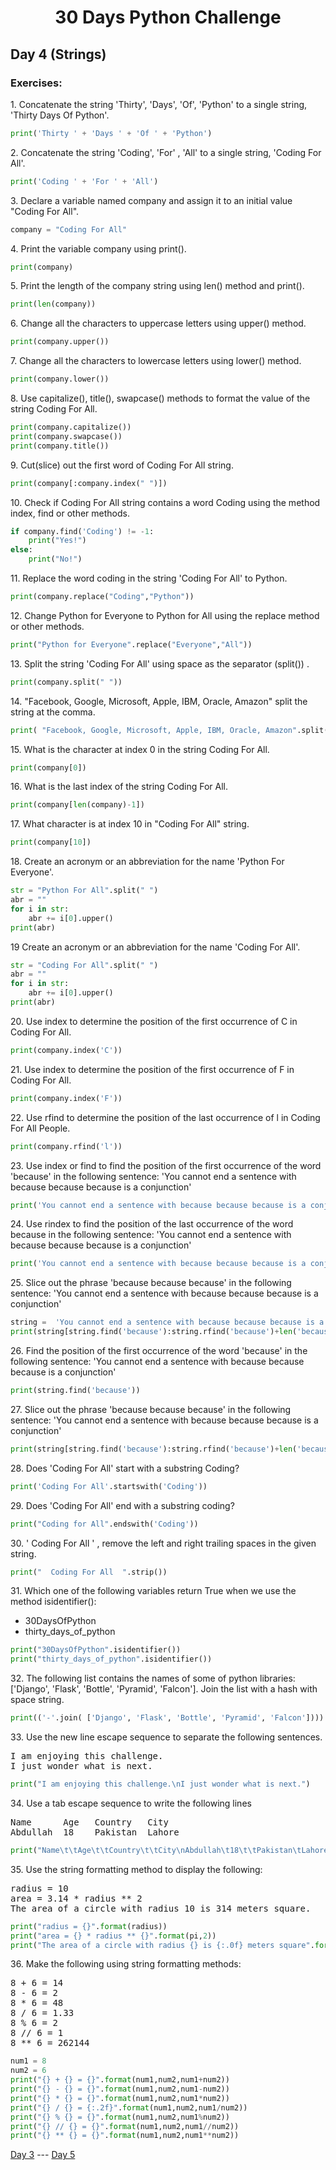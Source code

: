 <h1 align="center">30 Days Python Challenge</h1>
<h2>Day 4 (Strings)</h1>
<h3>Exercises:</h3>
<p>1. Concatenate the string 'Thirty', 'Days', 'Of', 'Python' to a single string, 'Thirty Days Of Python'.</p>

```py
print('Thirty ' + 'Days ' + 'Of ' + 'Python')
```

<p>2. Concatenate the string 'Coding', 'For' , 'All' to a single string, 'Coding For All'.</p>

```py
print('Coding ' + 'For ' + 'All')
```

<p>3. Declare a variable named company and assign it to an initial value "Coding For All".</p>

```py
company = "Coding For All"
```

<p>4. Print the variable company using print().</p>

```py
print(company)
```

<p>5. Print the length of the company string using len() method and print().</p>

```py
print(len(company))
```

<p>6. Change all the characters to uppercase letters using upper() method.</p>

```py
print(company.upper())
```

<p>7. Change all the characters to lowercase letters using lower() method.</p>

```py
print(company.lower())
```

<p>8. Use capitalize(), title(), swapcase() methods to format the value of the string Coding For All.</p>

```py
print(company.capitalize())
print(company.swapcase())
print(company.title())
```

<p>9. Cut(slice) out the first word of Coding For All string.</p>

```py
print(company[:company.index(" ")])
```

<p>10. Check if Coding For All string contains a word Coding using the method index, find or other methods.</p>

```py
if company.find('Coding') != -1:
    print("Yes!")
else:
    print("No!")
```

<p>11. Replace the word coding in the string 'Coding For All' to Python.</p>

```py
print(company.replace("Coding","Python"))
```

<p>12. Change Python for Everyone to Python for All using the replace method or other methods.</p>

```py
print("Python for Everyone".replace("Everyone","All"))
```

<p>13. Split the string 'Coding For All' using space as the separator (split()) .</p>

```py
print(company.split(" "))
```

<p>14. "Facebook, Google, Microsoft, Apple, IBM, Oracle, Amazon" split the string at the comma.</p>

```py
print( "Facebook, Google, Microsoft, Apple, IBM, Oracle, Amazon".split(","))
```

<p>15. What is the character at index 0 in the string Coding For All.</p>

```py
print(company[0])
```

<p>16. What is the last index of the string Coding For All.</p>

```py
print(company[len(company)-1])
```

<p>17. What character is at index 10 in "Coding For All" string.</p>

```py
print(company[10])
```

<p>18. Create an acronym or an abbreviation for the name 'Python For Everyone'.</p>

```py
str = "Python For All".split(" ")
abr = ""
for i in str:
    abr += i[0].upper()
print(abr)
```

<p>19 Create an acronym or an abbreviation for the name 'Coding For All'.</p>

```py
str = "Coding For All".split(" ")
abr = ""
for i in str:
    abr += i[0].upper()
print(abr)
```

<p>20. Use index to determine the position of the first occurrence of C in Coding For All.</p>

```py
print(company.index('C'))
```

<p>21. Use index to determine the position of the first occurrence of F in Coding For All.</p>

```py
print(company.index('F'))
```

<p>22. Use rfind to determine the position of the last occurrence of l in Coding For All People.</p>

```py
print(company.rfind('l'))
```

<p>23. Use index or find to find the position of the first occurrence of the word 'because' in the following sentence: 'You cannot end a sentence with because because because is a conjunction'</p>

```py
print('You cannot end a sentence with because because because is a conjunction'.find("because"))
```

<p>24. Use rindex to find the position of the last occurrence of the word because in the following sentence: 'You cannot end a sentence with because because because is a conjunction'</p>

```py
print('You cannot end a sentence with because because because is a conjunction'.rfind("because"))
```

<p>25. Slice out the phrase 'because because because' in the following sentence: 'You cannot end a sentence with because because because is a conjunction'
</p>

```py
string =  'You cannot end a sentence with because because because is a conjunction'
print(string[string.find('because'):string.rfind('because')+len('because')])
```

<p>26. Find the position of the first occurrence of the word 'because' in the following sentence: 'You cannot end a sentence with because because because is a conjunction'</p>

```py
print(string.find('because'))
```

<p>27. Slice out the phrase 'because because because' in the following sentence: 'You cannot end a sentence with because because because is a conjunction'</p>

```py
print(string[string.find('because'):string.rfind('because')+len('because')])
```

<p>28. Does 'Coding For All' start with a substring Coding?</p>

```py
print('Coding For All'.startswith('Coding'))
```

<p>29. Does 'Coding For All' end with a substring coding?</p>

```py
print("Coding for All".endswith('Coding'))
```

<p>30. '   Coding For All      '  , remove the left and right trailing spaces in the given string.</p>

```py
print("  Coding For All  ".strip())
```

<p>31. Which one of the following variables return True when we use the method isidentifier():</p>
<ul>
    <li>30DaysOfPython</li>
    <li>thirty_days_of_python</li>
</ul>

```py
print("30DaysOfPython".isidentifier())
print("thirty_days_of_python".isidentifier())
```

<p>32. The following list contains the names of some of python libraries: ['Django', 'Flask', 'Bottle', 'Pyramid', 'Falcon']. Join the list with a hash with space string.</p>

```py
print(('-'.join( ['Django', 'Flask', 'Bottle', 'Pyramid', 'Falcon'])))
```

<p>33. Use the new line escape sequence to separate the following sentences.</p>
<pre>
I am enjoying this challenge.
I just wonder what is next.
</pre>

```py
print("I am enjoying this challenge.\nI just wonder what is next.")
```

<p>34. Use a tab escape sequence to write the following lines</p>
<pre>
Name      Age   Country   City
Abdullah  18    Pakistan  Lahore
</pre>

```py
print("Name\t\tAge\t\tCountry\t\tCity\nAbdullah\t18\t\tPakistan\tLahore")
```

<p>35. Use the string formatting method to display the following:</p>
<pre>
radius = 10
area = 3.14 * radius ** 2
The area of a circle with radius 10 is 314 meters square.
</pre>

```py
print("radius = {}".format(radius))
print("area = {} * radius ** {}".format(pi,2))
print("The area of a circle with radius {} is {:.0f} meters square".format(radius,pi*radius**2))
```

<p>36. Make the following using string formatting methods:</p>
<pre>
8 + 6 = 14
8 - 6 = 2
8 * 6 = 48
8 / 6 = 1.33
8 % 6 = 2
8 // 6 = 1
8 ** 6 = 262144
</pre>

```py
num1 = 8
num2 = 6
print("{} + {} = {}".format(num1,num2,num1+num2))
print("{} - {} = {}".format(num1,num2,num1-num2))
print("{} * {} = {}".format(num1,num2,num1*num2))
print("{} / {} = {:.2f}".format(num1,num2,num1/num2))
print("{} % {} = {}".format(num1,num2,num1%num2))
print("{} // {} = {}".format(num1,num2,num1//num2))
print("{} ** {} = {}".format(num1,num2,num1**num2))
```
<a href="Day3.md">Day 3</a> --- <a href="Day5.md">Day 5</a>